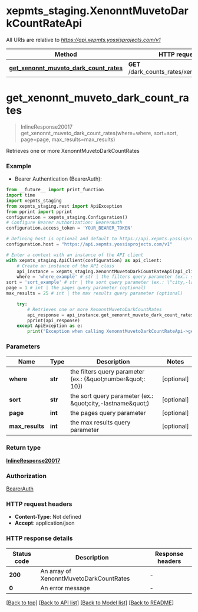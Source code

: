 # xepmts_staging.XenonntMuvetoDarkCountRateApi

All URIs are relative to *https://api.xepmts.yossisprojects.com/v1*

Method | HTTP request | Description
------------- | ------------- | -------------
[**get_xenonnt_muveto_dark_count_rates**](XenonntMuvetoDarkCountRateApi.md#get_xenonnt_muveto_dark_count_rates) | **GET** /dark_counts_rates/xenonnt/muveto | Retrieves one or more XenonntMuvetoDarkCountRates


# **get_xenonnt_muveto_dark_count_rates**
> InlineResponse20017 get_xenonnt_muveto_dark_count_rates(where=where, sort=sort, page=page, max_results=max_results)

Retrieves one or more XenonntMuvetoDarkCountRates

### Example

* Bearer Authentication (BearerAuth):
```python
from __future__ import print_function
import time
import xepmts_staging
from xepmts_staging.rest import ApiException
from pprint import pprint
configuration = xepmts_staging.Configuration()
# Configure Bearer authorization: BearerAuth
configuration.access_token = 'YOUR_BEARER_TOKEN'

# Defining host is optional and default to https://api.xepmts.yossisprojects.com/v1
configuration.host = "https://api.xepmts.yossisprojects.com/v1"

# Enter a context with an instance of the API client
with xepmts_staging.ApiClient(configuration) as api_client:
    # Create an instance of the API class
    api_instance = xepmts_staging.XenonntMuvetoDarkCountRateApi(api_client)
    where = 'where_example' # str | the filters query parameter (ex.: {\"number\": 10}) (optional)
sort = 'sort_example' # str | the sort query parameter (ex.: \"city,-lastname\") (optional)
page = 1 # int | the pages query parameter (optional)
max_results = 25 # int | the max results query parameter (optional)

    try:
        # Retrieves one or more XenonntMuvetoDarkCountRates
        api_response = api_instance.get_xenonnt_muveto_dark_count_rates(where=where, sort=sort, page=page, max_results=max_results)
        pprint(api_response)
    except ApiException as e:
        print("Exception when calling XenonntMuvetoDarkCountRateApi->get_xenonnt_muveto_dark_count_rates: %s\n" % e)
```

### Parameters

Name | Type | Description  | Notes
------------- | ------------- | ------------- | -------------
 **where** | **str**| the filters query parameter (ex.: {\&quot;number\&quot;: 10}) | [optional] 
 **sort** | **str**| the sort query parameter (ex.: \&quot;city,-lastname\&quot;) | [optional] 
 **page** | **int**| the pages query parameter | [optional] 
 **max_results** | **int**| the max results query parameter | [optional] 

### Return type

[**InlineResponse20017**](InlineResponse20017.md)

### Authorization

[BearerAuth](../README.md#BearerAuth)

### HTTP request headers

 - **Content-Type**: Not defined
 - **Accept**: application/json

### HTTP response details
| Status code | Description | Response headers |
|-------------|-------------|------------------|
**200** | An array of XenonntMuvetoDarkCountRates |  -  |
**0** | An error message |  -  |

[[Back to top]](#) [[Back to API list]](../README.md#documentation-for-api-endpoints) [[Back to Model list]](../README.md#documentation-for-models) [[Back to README]](../README.md)

